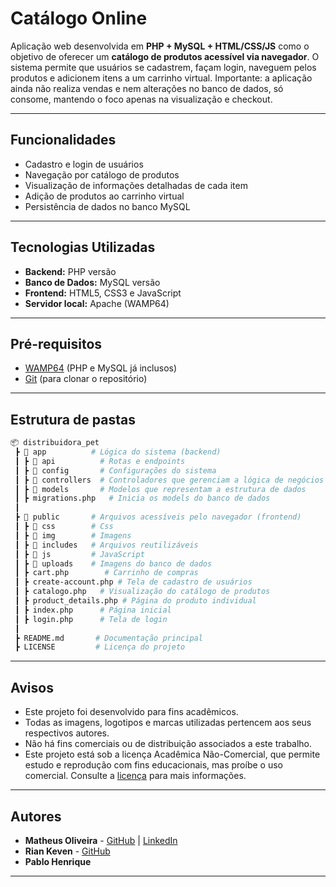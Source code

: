 # Catálogo Online

Aplicação web desenvolvida em **PHP + MySQL + HTML/CSS/JS** como o objetivo de oferecer um **catálogo de produtos acessível via navegador**.
O sistema permite que usuários se cadastrem, façam login, naveguem pelos produtos e adicionem itens a um carrinho virtual.
Importante: a aplicação ainda não realiza vendas e nem alterações no banco de dados, só consome, mantendo o foco apenas na visualização e checkout.

---

## Funcionalidades
- Cadastro e login de usuários
- Navegação por catálogo de produtos
- Visualização de informações detalhadas de cada item
- Adição de produtos ao carrinho virtual
- Persistência de dados no banco MySQL

---

## Tecnologias Utilizadas
- **Backend:** PHP versão
- **Banco de Dados:** MySQL versão
- **Frontend:** HTML5, CSS3 e JavaScript
- **Servidor local:** Apache (WAMP64)

---

## Pré-requisitos
- [WAMP64](https://www.wampserver.com/en/download-wampserver-64bits) (PHP e MySQL já inclusos)
- [Git](https://git-scm.com/) (para clonar o repositório)

---

## Estrutura de pastas
```bash
📦 distribuidora_pet
 ┣ 📂 app          # Lógica do sistema (backend)
 ┃ ┣ 📂 api          # Rotas e endpoints
 ┃ ┣ 📂 config       # Configurações do sistema
 ┃ ┣ 📂 controllers  # Controladores que gerenciam a lógica de negócios
 ┃ ┣ 📂 models       # Modelos que representam a estrutura de dados
 ┃ ┣ migrations.php   # Inicia os models do banco de dados
 ┃
 ┣ 📂 public       # Arquivos acessíveis pelo navegador (frontend)
 ┃ ┣ 📂 css        # Css
 ┃ ┣ 📂 img        # Imagens
 ┃ ┣ 📂 includes   # Arquivos reutilizáveis
 ┃ ┣ 📂 js         # JavaScript
 ┃ ┣ 📂 uploads    # Imagens do banco de dados
 ┃ ┣ cart.php        # Carrinho de compras
 ┃ ┣ create-account.php # Tela de cadastro de usuários
 ┃ ┣ catalogo.php   # Visualização do catálogo de produtos
 ┃ ┣ product_details.php # Página do produto individual
 ┃ ┣ index.php      # Página inicial
 ┃ ┣ login.php      # Tela de login
 ┃
 ┣ README.md       # Documentação principal
 ┣ LICENSE         # Licença do projeto
 ```

---

## Avisos
- Este projeto foi desenvolvido para fins acadêmicos.  
- Todas as imagens, logotipos e marcas utilizadas pertencem aos seus respectivos autores.  
- Não há fins comerciais ou de distribuição associados a este trabalho.
- Este projeto está sob a licença Acadêmica Não-Comercial, que permite estudo e reprodução com fins educacionais, mas proíbe o uso comercial. Consulte a [licença](./LICENSE) para mais informações.

---

## Autores
- **Matheus Oliveira** - [GitHub](https://github.com/MatheusRausis) | [LinkedIn](https://www.linkedin.com/in/matheus-rausis)
- **Rian Keven** - [GitHub](https://github.com/RianKJP)
- **Pablo Henrique**

---